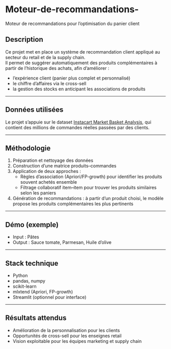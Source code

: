 # Moteur-de-recommandations-
Moteur de recommandations pour l’optimisation du panier client

## Description
Ce projet met en place un système de recommandation client appliqué au secteur du retail et de la supply chain.  
Il permet de suggérer automatiquement des produits complémentaires à partir de l’historique des achats, afin d’améliorer :  
- l’expérience client (panier plus complet et personnalisé)  
- le chiffre d’affaires via le cross-sell  
- la gestion des stocks en anticipant les associations de produits  

---

## Données utilisées
Le projet s’appuie sur le dataset [Instacart Market Basket Analysis](https://www.kaggle.com/competitions/instacart-market-basket-analysis), qui contient des millions de commandes réelles passées par des clients.  

---

## Méthodologie
1. Préparation et nettoyage des données  
2. Construction d’une matrice produits–commandes  
3. Application de deux approches :  
   - Règles d’association (Apriori/FP-growth) pour identifier les produits souvent achetés ensemble  
   - Filtrage collaboratif item–item pour trouver les produits similaires selon les paniers  
4. Génération de recommandations : à partir d’un produit choisi, le modèle propose les produits complémentaires les plus pertinents  

---

## Démo (exemple)
- Input : Pâtes  
- Output : Sauce tomate, Parmesan, Huile d’olive  

---

## Stack technique
- Python  
- pandas, numpy  
- scikit-learn  
- mlxtend (Apriori, FP-growth)  
- Streamlit (optionnel pour interface)  

---

## Résultats attendus
- Amélioration de la personnalisation pour les clients  
- Opportunités de cross-sell pour les enseignes retail  
- Vision exploitable pour les équipes marketing et supply chain  

